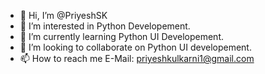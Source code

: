 - 👋 Hi, I’m @PriyeshSK
- 👀 I’m interested in Python Developement.
- 🌱 I’m currently learning Python UI Developement.
- 💞️ I’m looking to collaborate on Python UI developement.
- 📫 How to reach me E-Mail: priyeshkulkarni1@gmail.com

<!---
PriyeshSK/PriyeshSK is a ✨ special ✨ repository because its `README.md` (this file) appears on your GitHub profile.
You can click the Preview link to take a look at your changes.
--->

